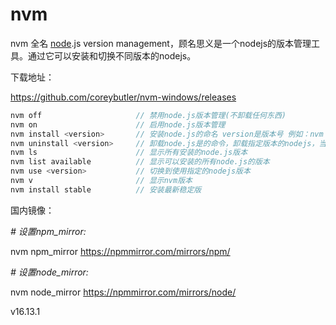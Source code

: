 # nvm

 nvm 全名 [node](https://so.csdn.net/so/search?q=node&spm=1001.2101.3001.7020).js version management，顾名思义是一个nodejs的版本管理工具。通过它可以安装和切换不同版本的nodejs。 

下载地址：

https://github.com/coreybutler/nvm-windows/releases

```js
nvm off                     // 禁用node.js版本管理(不卸载任何东西)
nvm on                      // 启用node.js版本管理
nvm install <version>       // 安装node.js的命名 version是版本号 例如：nvm install 8.12.0
nvm uninstall <version>     // 卸载node.js是的命令，卸载指定版本的nodejs，当安装失败时卸载使用
nvm ls                      // 显示所有安装的node.js版本
nvm list available          // 显示可以安装的所有node.js的版本
nvm use <version>           // 切换到使用指定的nodejs版本
nvm v                       // 显示nvm版本
nvm install stable          // 安装最新稳定版
```

国内镜像：

 *# 设置npm_mirror:*

 nvm npm_mirror https://npmmirror.com/mirrors/npm/ 

 *# 设置node_mirror:* 

nvm node_mirror https://npmmirror.com/mirrors/node/ 



v16.13.1